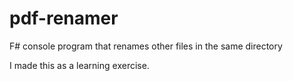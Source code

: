 # pdf-renamer
F# console program that renames other files in the same directory

I made this as a learning exercise.
